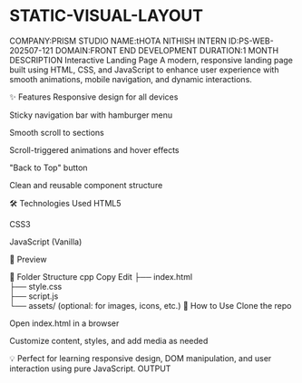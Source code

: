 # STATIC-VISUAL-LAYOUT
COMPANY:PRISM STUDIO
NAME:tHOTA NITHISH
INTERN ID:PS-WEB-202507-121
DOMAIN:FRONT END DEVELOPMENT
DURATION:1 MONTH
DESCRIPTION
    Interactive Landing Page
A modern, responsive landing page built using HTML, CSS, and JavaScript to enhance user experience with smooth animations, mobile navigation, and dynamic interactions.

✨ Features
Responsive design for all devices

Sticky navigation bar with hamburger menu

Smooth scroll to sections

Scroll-triggered animations and hover effects

"Back to Top" button

Clean and reusable component structure

🛠️ Technologies Used
HTML5

CSS3

JavaScript (Vanilla)

📸 Preview
<!-- Replace with your image link -->

📂 Folder Structure
cpp
Copy
Edit
├── index.html  
├── style.css  
├── script.js  
└── assets/ (optional: for images, icons, etc.)
📌 How to Use
Clone the repo

Open index.html in a browser

Customize content, styles, and add media as needed

💡 Perfect for learning responsive design, DOM manipulation, and user interaction using pure JavaScript.
OUTPUT











